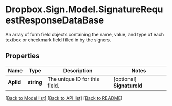 # Dropbox.Sign.Model.SignatureRequestResponseDataBase
An array of form field objects containing the name, value, and type of each textbox or checkmark field filled in by the signers.

## Properties

Name | Type | Description | Notes
------------ | ------------- | ------------- | -------------
**ApiId** | **string** |  The unique ID for this field.  | [optional] **SignatureId** | **string** |  The ID of the signature to which this response is linked.  | [optional] **Name** | **string** |  The name of the form field.  | [optional] **Required** | **bool** |  A boolean value denoting if this field is required.  | [optional] **Type** | **string** |    | [optional] 

[[Back to Model list]](../README.md#documentation-for-models) [[Back to API list]](../README.md#documentation-for-api-endpoints) [[Back to README]](../README.md)

